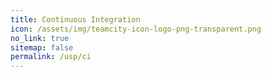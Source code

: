 ```yaml
---
title: Continuous Integration
icon: /assets/img/teamcity-icon-logo-png-transparent.png
no_link: true
sitemap: false
permalink: /usp/ci
---
```

<!--more-->